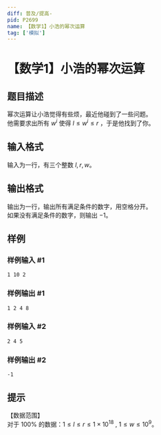 ```yaml
---
diff: 普及/提高-
pid: P2699
name: 【数学1】小浩的幂次运算
tag: ['模拟']
---
```

# 【数学1】小浩的幂次运算
## 题目描述

幂次运算让小浩觉得有些烦，最近他碰到了一些问题。  
他需要求出所有 $w^i$ 使得 $l \le w^i \le r$ ，于是他找到了你。

## 输入格式

输入为一行，有三个整数 $l,r,w$。

## 输出格式

输出为一行，输出所有满足条件的数字，用空格分开。  
如果没有满足条件的数字，则输出 $-1$。

## 样例

### 样例输入 #1
```
1 10 2
```
### 样例输出 #1
```
1 2 4 8
```
### 样例输入 #2
```
2 4 5
```
### 样例输出 #2
```
-1
```
## 提示

【数据范围】  
对于 $100\%$ 的数据：$1\le l\le r \le 1 \times 10^{18}$ , $1\le w \le10^9$。

